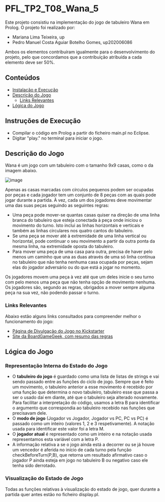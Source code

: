 # PFL_TP2_T08_Wana_5
Este projeto consistiu na implementação do jogo de tabuleiro Wana em Prolog. O projeto foi realizado por:
- Mariana Lima Teixeira, up
- Pedro Manuel Costa Aguiar Botelho Gomes, up202006086

Ambos os elementos contribuíram igualmente para o desenvolvimento do projeto, pelo que concordamos que a contribuição atribuída a cada elemento deve ser 50%.

## Conteúdos
- [Instalação e Execução](#instruções-de-execução)
- [Descrição do Jogo](#descrição-do-jogo)
  - [Links Relevantes](#links-relevantes)
- [Lógica do Jogo](#lógica-do-jogo)
## Instruções de Execução

- Compilar o código em Prolog a partir do ficheiro main.pl no Eclipse.
- Digitar "play." no terminal para iniciar o jogo.

## Descrição do Jogo
Wana é um jogo com um tabuleiro com o tamanho 9x9 casas, como o da imagem abaixo.

![image](https://user-images.githubusercontent.com/80784137/210279339-cb9e7fc4-f094-49be-949b-4a581b9324f0.png)

Apenas as casas marcadas com círculos pequenos podem ser ocupadas por peças e cada jogador tem um conjunto de 8 peças com as quais pode jogar durante a partida.
À vez, cada um dos jogadores deve movimentar uma das suas peças seguindo as seguintes regras:
- Uma peça pode mover-se quantas casas quiser na direção de uma linha branca do tabuleiro que esteja conectada à peça onde iniciou o movimento do turno. Isto inclui as linhas horizontais e verticais e também as linhas circulares nos quatro cantos do tabuleiro.
- Se uma peça se mover até à extremidade de uma linha vertical ou horizontal, pode continuar o seu movimento a partir da outra ponta da mesma linha, na extremidade oposta do tabuleiro.
- Para mover uma peça de uma casa para outra, precisa de haver pelo menos um caminho que una as duas através de uma só linha contínua no tabuleiro que não tenha nenhuma casa ocupada por peças, sejam elas do jogador adversário ou do que está a jogar no momento.

Os jogadores movem uma peça à vez até que um deles inicie o seu turno com pelo menos uma peça que não tenha opção de movimento nenhuma. Os jogadores são, segundo as regras, obrigados a mover sempre alguma peça na sua vez, não podendo passar o turno.

### Links Relevantes
Abaixo estão alguns links consultados para compreender melhor o funcionamento do jogo:
- [Página de Divulgação do Jogo no Kickstarter](https://www.kickstarter.com/projects/khanat/wana)
- [Site da BoardGameGeek, com resumo das regras](https://boardgamegeek.com/boardgame/364012/wana)

## Lógica do Jogo
### Representação Interna do Estado do Jogo
- O **tabuleiro do jogo** é guardado como uma lista de listas de strings e vai sendo passado entre as funções do ciclo de jogo. Sempre que é feito um movimento, o tabuleiro anterior a esse movimento é recebido por uma função que determina o novo tabuleiro, tabuleiro esse que passa a ser o usado daí em diante, até que o tabuleiro seja alterado novamente. Para facilitar a interpretação do código, usamos a letra B para identificar o argumento que correspondia ao tabuleiro recebido nas funções que precisavam dele.
- O **modo de jogo** (Jogador vs Jogador, Jogador vs PC, PC vs PC) é passado como um inteiro (valores 1, 2 e 3 respetivamente). A notação usada para identificar este valor foi a letra M.
- O **jogador atual** é representado como um inteiro e na notação usada representamos esta variável com a letra P.
- A informação relativa a se o jogo ainda está a decorrer ou se já houve um vencedor é aferida no início de cada turno pela função checkBeforeTurn(P,B), que retorna um resultado afirmativo caso o jogador P ainda esteja em jogo no tabuleiro B ou negativo caso ele tenha sido derrotado.
### Visualização do Estado de Jogo
Todas as funções relativas à visualização do estado de jogo, quer durante a partida quer antes estão no ficheiro display.pl.
